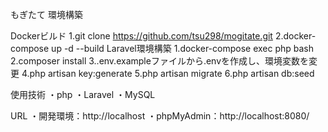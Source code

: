 もぎたて
環境構築

Dockerビルド
1.git clone https://github.com/tsu298/mogitate.git
2.docker-compose up -d --build
Laravel環境構築
1.docker-compose exec php bash
2.composer install
3..env.exampleファイルから.envを作成し、環境変数を変更
4.php artisan key:generate
5.php artisan migrate
6.php artisan db:seed

使用技術
・php
・Laravel
・MySQL

URL
・開発環境：http://localhost
・phpMyAdmin：http://localhost:8080/
